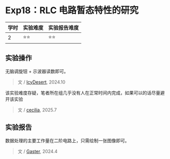 # Exp18：RLC 电路暂态特性的研究

| 学时 | 实验难度 | 实验报告难度 |
|------|---------|------------|
| 2 | ⭐⭐ | ⭐⭐ |

## 实验操作

无脑调旋钮 + 示波器读数即可。
> 文 / [IcyDesert](https://github.com/IcyDesert), 2024.10

该实验难度存疑，笔者所在组几乎没有人在正常时间内完成，如果可以的话尽量避开该实验
> 文 / [cecilia](https://github.com/mircecilia), 2025.7

## 实验报告

数据处理的主要工作量在二阶电路上，只需绘制一张图像即可。

> 文 / [Gaster](https://github.com/WDGaster703/), 2024.4